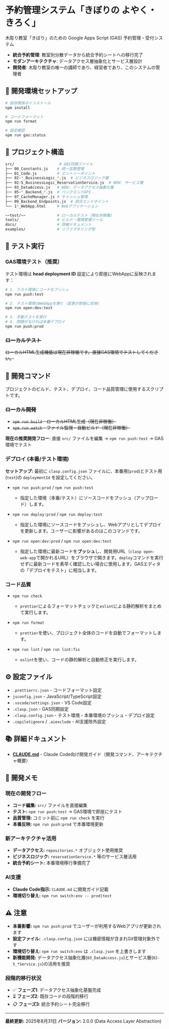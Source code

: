 # 予約管理システム「きぼりの よやく・きろく」

木彫り教室「きぼり」のための Google Apps Script (GAS) 予約管理・受付システム

- **統合予約管理**: 教室別分散データから統合予約シートへの移行完了
- **モダンアーキテクチャ**: データアクセス層抽象化とサービス層設計
- **開発者**: 木彫り教室の唯一の講師であり、経営者であり、このシステムの管理者

## 🚀 **開発環境セットアップ**

```bash
# 依存関係のインストール
npm install

# コードフォーマット
npm run format

# 設定確認
npm run gas:status
```

## 📁 **プロジェクト構造**

```bash
src/                    # GAS同期ファイル
├── 00_Constants.js    # 統一定数管理
├── 01_Code.js         # エントリーポイント
├── 02-*_BusinessLogic_*.js  # ビジネスロジック層
├── 02-5_BusinessLogic_ReservationService.js  # NEW: サービス層
├── 03_DataAccess.js   # NEW: データアクセス抽象化層
├── 05-*_Backend_*.js  # バックエンドAPI
├── 07_CacheManager.js # キャッシュ管理
├── 09_Backend_Endpoints.js  # 統合エンドポイント
└── 1*_WebApp.html     # Webアプリケーション

~~test/~~              # ローカルテスト（現在非稼働）
tools/                 # ビルド・環境管理ツール
docs/                  # 詳細ドキュメント
examples/              # リファクタリング例
```

## 🧪 **テスト実行**

### GAS環境テスト（推奨）

テスト環境は **head deployment ID** 設定により即座にWebAppに反映されます：

```bash
# 1. テスト環境にコードをプッシュ
npm run push:test

# 2. テスト環境のWebAppを開く（変更が即座に反映）
npm run open:dev:test

# 3. 手動テストを実行
# 4. 問題がなければ本番デプロイ
npm run push:prod
```

### ~~ローカルテスト~~

~~ローカルHTML生成機能は現在非稼働です。直接GAS環境でテストしてください。~~

## 🔧 開発コマンド

プロジェクトのビルド、テスト、デプロイ、コード品質管理に使用するスクリプトです。

### ~~ローカル開発~~

- ~~`npm run build` - ローカルHTML生成（現在非稼働）~~
- ~~`npm run watch` - ファイル監視・自動ビルド（現在非稼働）~~

**現在の推奨開発フロー**: 直接 `src/` ファイルを編集 → `npm run push:test` → GAS環境でテスト

### デプロイ (本番/テスト環境)

**セットアップ:** 最初に `clasp.config.json` ファイルに、本番用(`prod`)とテスト用(`test`)の `deploymentId` を設定してください。

- `npm run push:prod` / `npm run push:test`
  - 指定した環境（本番/テスト）にソースコードをプッシュ（アップロード）します。

- `npm run deploy:prod` / `npm run deploy:test`
  - 指定した環境にソースコードをプッシュし、Webアプリとしてデプロイを更新します。ユーザーに影響があるのはこのコマンドです。

- `npm run open:dev:prod` / `npm run open:dev:test`
  - 指定した環境に最新コードを**プッシュ**し、開発用URL（`clasp open-web-app`で開かれるURL）をブラウザで開きます。`deploy`コマンドを実行せずに最新コードを素早く確認したい場合に使用します。GASエディタの「デプロイをテスト」に相当します。

### コード品質

- `npm run check`
  - `prettier`によるフォーマットチェックと`eslint`による静的解析をまとめて実行します。

- `npm run format`
  - `prettier`を使い、プロジェクト全体のコードを自動でフォーマットします。

- `npm run lint` / `npm run lint:fix`
  - `eslint`を使い、コードの静的解析と自動修正を実行します。

## ⚙️ **設定ファイル**

- `.prettierrc.json` - コードフォーマット設定
- `jsconfig.json` - JavaScript/TypeScript設定
- `.vscode/settings.json` - VS Code設定
- `.clasp.json` - GAS同期設定
- `.clasp.config.json` - テスト環境・本番環境のプッシュ・デプロイ設定
- `.copilotignore` / `.aiexclude` - AI支援除外設定

## 📚 **詳細ドキュメント**

- **[CLAUDE.md](CLAUDE.md)** - Claude Code向け開発ガイド（開発コマンド、アーキテクチャ概要）

## 📝 **開発メモ**

### 現在の開発フロー

- **コード編集:** `src/` ファイルを直接編集
- **テスト:** `npm run push:test` → GAS環境で即座にテスト
- **品質管理:** コミット前に `npm run check` を実行
- **本番反映:** `npm run push:prod` で本番環境更新

### 新アーキテクチャ活用

- **データアクセス:** `repositories.*` オブジェクト使用推奨
- **ビジネスロジック:** `reservationService.*` 等のサービス層活用
- **統合予約シート:** 本番環境移行準備完了

### AI支援

- **Claude Code指示:** `CLAUDE.md` に開発ガイド記載
- **環境切り替え:** `npm run switch:env -- prod|test`

## ⚠️ **注意**

- **本番影響:** `npm run push:prod` でユーザーが利用するWebアプリが更新されます
- **設定ファイル:** `.clasp.config.json` には機密情報が含まれGit管理対象外です
- **環境切り替え:** `npm run switch:env` は `.clasp.json` を上書きします
- **新機能開発:** データアクセス抽象化層(`03_DataAccess.js`)とサービス層(`02-5_*Service.js`)の活用を推奨

### 段階的移行状況

- ✅ **フェーズ1**: データアクセス抽象化基盤完成
- ⏳ **フェーズ2**: 既存コードの段階的移行
- 📋 **フェーズ3**: 統合予約シート完全移行

---

**最終更新:** 2025年8月31日 **バージョン:** 2.0.0 (Data Access Layer Abstraction)
